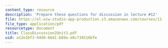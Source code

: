 ```yaml
---
content_type: resource
description: 'Prepare these questions for discussion in lecture #12'
file: https://ol-ocw-studio-app-production.s3.amazonaws.com/courses/11-201-gateway-planning-action-fall-2002/a12e1bf394d06641b89ae8c734516bfe_ClassDiscussion2Unit3.pdf
file_type: application/pdf
resourcetype: Document
title: ClassDiscussion2Unit3.pdf
uid: a12e1bf3-94d0-6641-b89a-e8c734516bfe
---
```

